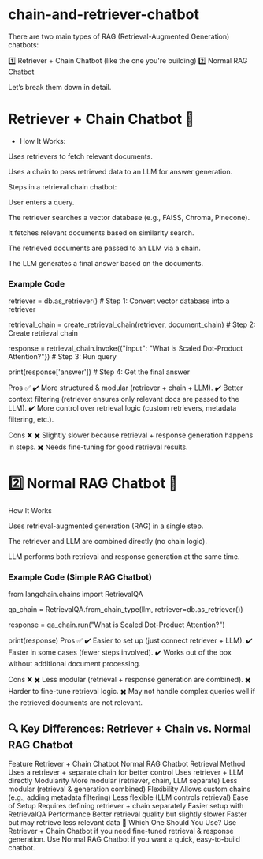 # chain-and-retriever-chatbot


There are two main types of RAG (Retrieval-Augmented Generation) chatbots:

1️⃣ Retriever + Chain Chatbot (like the one you're building)
2️⃣ Normal RAG Chatbot

Let’s break them down in detail.

# Retriever + Chain Chatbot 🚀
* How It Works:

Uses retrievers to fetch relevant documents.

Uses a chain to pass retrieved data to an LLM for answer generation.

Steps in a retrieval chain chatbot:

User enters a query.

The retriever searches a vector database (e.g., FAISS, Chroma, Pinecone).

It fetches relevant documents based on similarity search.

The retrieved documents are passed to an LLM via a chain.

The LLM generates a final answer based on the documents.

### Example Code

retriever = db.as_retriever()  # Step 1: Convert vector database into a retriever

retrieval_chain = create_retrieval_chain(retriever, document_chain)  # Step 2: Create retrieval chain

response = retrieval_chain.invoke({"input": "What is Scaled Dot-Product Attention?"})  # Step 3: Run query

print(response['answer'])  # Step 4: Get the final answer


Pros ✅
✔️ More structured & modular (retriever + chain + LLM).
✔️ Better context filtering (retriever ensures only relevant docs are passed to the LLM).
✔️ More control over retrieval logic (custom retrievers, metadata filtering, etc.).

Cons ❌
✖️ Slightly slower because retrieval + response generation happens in steps.
✖️ Needs fine-tuning for good retrieval results.


# 2️⃣ Normal RAG Chatbot 💬
How It Works

Uses retrieval-augmented generation (RAG) in a single step.

The retriever and LLM are combined directly (no chain logic).

LLM performs both retrieval and response generation at the same time.

### Example Code (Simple RAG Chatbot)

from langchain.chains import RetrievalQA

qa_chain = RetrievalQA.from_chain_type(llm, retriever=db.as_retriever())

response = qa_chain.run("What is Scaled Dot-Product Attention?")

print(response)
Pros ✅
✔️ Easier to set up (just connect retriever + LLM).
✔️ Faster in some cases (fewer steps involved).
✔️ Works out of the box without additional document processing.

Cons ❌
✖️ Less modular (retrieval + response generation are combined).
✖️ Harder to fine-tune retrieval logic.
✖️ May not handle complex queries well if the retrieved documents are not relevant.



## 🔍 Key Differences: Retriever + Chain vs. Normal RAG Chatbot
Feature	Retriever + Chain Chatbot	Normal RAG Chatbot
Retrieval Method	Uses a retriever + separate chain for better control	Uses retriever + LLM directly
Modularity	More modular (retriever, chain, LLM separate)	Less modular (retrieval & generation combined)
Flexibility	Allows custom chains (e.g., adding metadata filtering)	Less flexible (LLM controls retrieval)
Ease of Setup	Requires defining retriever + chain separately	Easier setup with RetrievalQA
Performance	Better retrieval quality but slightly slower	Faster but may retrieve less relevant data
🚀 Which One Should You Use?
Use Retriever + Chain Chatbot if you need fine-tuned retrieval & response generation.
Use Normal RAG Chatbot if you want a quick, easy-to-build chatbot.
